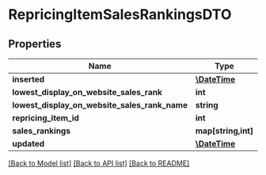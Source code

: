 # RepricingItemSalesRankingsDTO

## Properties
Name | Type | Description | Notes
------------ | ------------- | ------------- | -------------
**inserted** | [**\DateTime**](\DateTime.md) |  | [optional] 
**lowest_display_on_website_sales_rank** | **int** |  | [optional] 
**lowest_display_on_website_sales_rank_name** | **string** |  | [optional] 
**repricing_item_id** | **int** |  | [optional] 
**sales_rankings** | **map[string,int]** |  | [optional] 
**updated** | [**\DateTime**](\DateTime.md) |  | [optional] 

[[Back to Model list]](../README.md#documentation-for-models) [[Back to API list]](../README.md#documentation-for-api-endpoints) [[Back to README]](../README.md)


